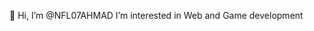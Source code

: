 👋 Hi, I’m @NFL07AHMAD
I’m interested in Web and Game development


<!---
NFL07AHMAD/NFL07AHMAD is a ✨ special ✨ repository because its `README.md` (this file) appears on your GitHub profile.
You can click the Preview link to take a look at your changes.
--->
